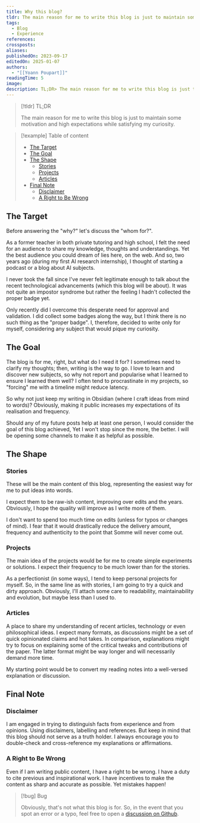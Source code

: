 ```yaml
---
title: Why this blog?
tldr: The main reason for me to write this blog is just to maintain some motivation and high expectations while satisfying my curiosity.
tags:
  - Blog
  - Experience
references: 
crossposts: 
aliases: 
publishedOn: 2023-09-17
editedOn: 2025-01-07
authors:
  - "[[Yoann Poupart]]"
readingTime: 5
image: 
description: TL;DR> The main reason for me to write this blog is just to maintain some motivation and high expectations while satisfying my curiosity.
---
```

> [!tldr] TL;DR
> 
> The main reason for me to write this blog is just to maintain some motivation and high expectations while satisfying my curiosity.

> [!example] Table of content
> 
> - [The Target](#the-target)
> - [The Goal](#the-goal)
> - [The Shape](#the-shape)
> 	- [Stories](#stories)
> 	- [Projects](#projects)
> 	- [Articles](#articles)
> - [Final Note](#final-note)
> 	- [Disclaimer](#disclaimer)
> 	- [A Right to Be Wrong](#a-right-to-be-wrong)

## The Target

Before answering the "why?" let's discuss the "whom for?".

As a former teacher in both private tutoring and high school, I felt the need for an audience to share my knowledge, thoughts and understandings. Yet the best audience you could dream of lies here, on the web. And so, two years ago (during my first AI research internship), I thought of starting a podcast or a blog about AI subjects.

I never took the fall since I've never felt legitimate enough to talk about the recent technological advancements (which this blog will be about). It was not quite an impostor syndrome but rather the feeling I hadn't collected the proper badge yet.

Only recently did I overcome this desperate need for approval and validation. I did collect some badges along the way, but I think there is no such thing as the "proper badge". I, therefore, decided to write only for myself, considering any subject that would pique my curiosity.

## The Goal

The blog is for me, right, but what do I need it for? I sometimes need to clarify my thoughts; then, writing is the way to go. I love to learn and discover new subjects, so why not report and popularise what I learned to ensure I learned them well? I often tend to procrastinate in my projects, so "forcing" me with a timeline might reduce latency.

So why not just keep my writing in Obsidian (where I craft ideas from mind to words)? Obviously, making it public increases my expectations of its realisation and frequency.

Should any of my future posts help at least one person, I would consider the goal of this blog achieved, Yet I won't stop since the more, the better. I will be opening some channels to make it as helpful as possible.

## The Shape

### Stories

These will be the main content of this blog, representing the easiest way for me to put ideas into words.

I expect them to be raw-ish content, improving over edits and the years. Obviously, I hope the quality will improve as I write more of them. 

I don't want to spend too much time on edits (unless for typos or changes of mind). I fear that it would drastically reduce the delivery amount, frequency and authenticity to the point that Somme will never come out. 

### Projects

The main idea of the projects would be for me to create simple experiments or solutions. I expect their frequency to be much lower than for the stories.

As a perfectionist (in some ways), I tend to keep personal projects for myself. So, in the same line as with stories, I am going to try a quick and dirty approach. Obviously, I'll attach some care to readability, maintainability and evolution, but maybe less than I used to.

### Articles

A place to share my understanding of recent articles, technology or even philosophical ideas. I expect many formats, as discussions might be a set of quick opinionated claims and hot takes. In comparison, explanations might try to focus on explaining some of the critical tweaks and contributions of the paper. The latter format might be way longer and will necessarily demand more time.

My starting point would be to convert my reading notes into a well-versed explanation or discussion. 

## Final Note

### Disclaimer

I am engaged in trying to distinguish facts from experience and from opinions. Using disclaimers, labelling and references. But keep in mind that this blog should not serve as a truth holder. I always encourage you to double-check and cross-reference my explanations or affirmations.

### A Right to Be Wrong

Even if I am writing public content, I have a right to be wrong. I have a duty to cite previous and inspirational work. I have incentives to make the content as sharp and accurate as possible. Yet mistakes happen!

> [!bug] Bug
> 
>Obviously, that's not what this blog is for. So, in the event that you spot an error or a typo, feel free to open a [discussion on Github](https://github.com/orgs/yp-edu/discussions).
